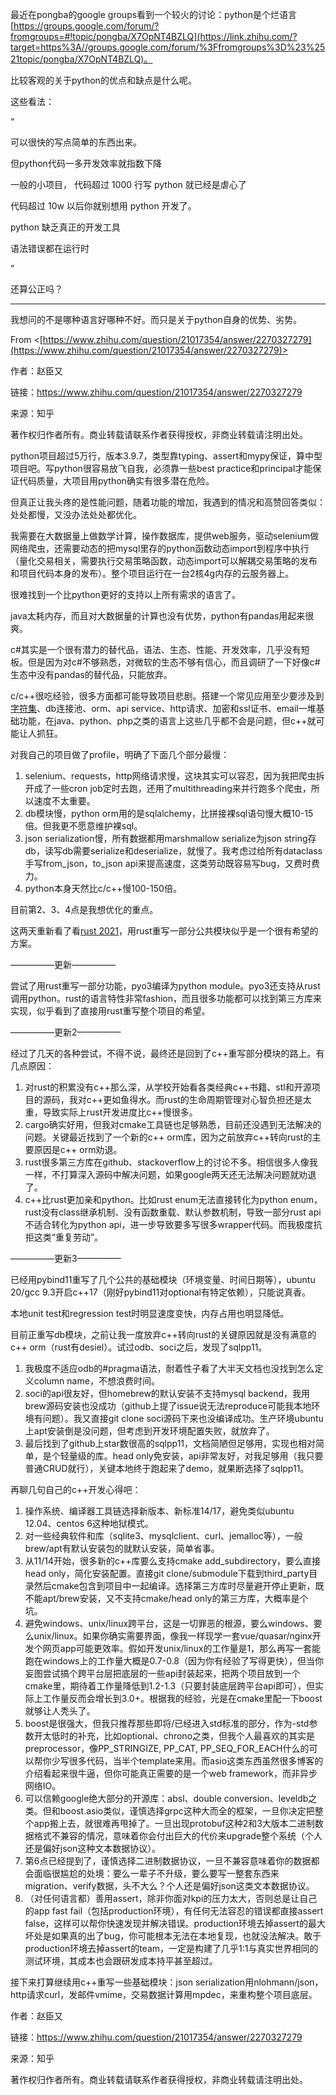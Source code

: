 最近在pongba的google groups看到一个较火的讨论：python是个烂语言[https://groups.google.com/forum/?fromgroups=#!topic/pongba/X7OpNT4BZLQ](https://link.zhihu.com/?target=https%3A//groups.google.com/forum/%3Ffromgroups%3D%23%2521topic/pongba/X7OpNT4BZLQ)。

比较客观的关于python的优点和缺点是什么呢。

这些看法：

“

可以很快的写点简单的东西出来。

但python代码一多开发效率就指数下降

一般的小项目， 代码超过 1000 行写 python 就已经是虐心了

代码超过 10w 以后你就别想用 python 开发了。

python 缺乏真正的开发工具

语法错误都在运行时

”

还算公正吗？

--------------------------------------------

我想问的不是哪种语言好哪种不好。而只是关于python自身的优势、劣势。

From <[https://www.zhihu.com/question/21017354/answer/2270327279](https://www.zhihu.com/question/21017354/answer/2270327279)>

作者：赵臣又

链接：https://www.zhihu.com/question/21017354/answer/2270327279

来源：知乎

著作权归作者所有。商业转载请联系作者获得授权，非商业转载请注明出处。

python项目超过5万行，版本3.9.7，类型靠typing、assert和mypy保证，算中型项目吧。写python很容易放飞自我，必须靠一些best practice和principal才能保证代码质量，大项目用python确实有很多潜在危险。

但真正让我头疼的是性能问题，随着功能的增加，我遇到的情况和高赞回答类似：处处都慢，又没办法处处都优化。

我需要在大数据量上做数学计算，操作数据库，提供web服务，驱动selenium做网络爬虫，还需要动态的把mysql里存的python函数动态import到程序中执行（量化交易相关，需要执行交易策略函数，动态import可以解耦交易策略的发布和项目代码本身的发布）。整个项目运行在一台2核4g内存的云服务器上。

很难找到一个比python更好的支持以上所有需求的语言了。

java太耗内存，而且对大数据量的计算也没有优势，python有pandas用起来很爽。

c#其实是一个很有潜力的替代品，语法、生态、性能、开发效率，几乎没有短板。但是因为对c#不够熟悉，对微软的生态不够有信心，而且调研了一下好像c#生态中没有pandas的替代品，只能放弃。

c/c++很吃经验，很多方面都可能导致项目悲剧。搭建一个常见应用至少要涉及到[字符集](https://www.zhihu.com/search?q=%E5%AD%97%E7%AC%A6%E9%9B%86&search_source=Entity&hybrid_search_source=Entity&hybrid_search_extra=%7B%22sourceType%22%3A%22answer%22%2C%22sourceId%22%3A2270327279%7D)、db连接池、orm、api service、http请求、加密和ssl证书、email一堆基础功能，在java、python、php之类的语言上这些几乎都不会是问题，但c++就可能让人抓狂。

对我自己的项目做了profile，明确了下面几个部分最慢：

1.  selenium、requests，http网络请求慢，这块其实可以容忍，因为我把爬虫拆开成了一些cron job定时去跑，还用了multithreading来并行跑多个爬虫，所以速度不太重要。
2.  db模块慢，python orm用的是sqlalchemy，比拼接裸sql语句慢大概10-15倍。但我更不愿意维护裸sql。
3.  json serialization慢，所有数据都用marshmallow serialize为json string存db，读写db需要serialize和deserialize，就慢了。我考虑过给所有dataclass手写from_json，to_json api来提高速度，这类劳动既容易写bug，又费时费力。
4.  python本身天然比c/c++慢100-150倍。

目前第2、3、4点是我想优化的重点。

这两天重新看了看[rust 2021](https://www.zhihu.com/search?q=rust+2021&search_source=Entity&hybrid_search_source=Entity&hybrid_search_extra=%7B%22sourceType%22%3A%22answer%22%2C%22sourceId%22%3A2270327279%7D)，用rust重写一部分公共模块似乎是一个很有希望的方案。

—————更新—————

尝试了用rust重写一部分功能，pyo3编译为python module。pyo3还支持从rust调用python。rust的语言特性非常fashion，而且很多功能都可以找到第三方库来实现，似乎看到了直接用rust重写整个项目的希望。

—————更新2—————

经过了几天的各种尝试，不得不说，最终还是回到了c++重写部分模块的路上。有几点原因：

1.  对rust的积累没有c++那么深，从学校开始看各类经典c++书籍、stl和开源项目的源码，我对c++更如鱼得水。而rust的生命周期管理对心智负担还是太重，导致实际上rust开发进度比c++慢很多。
2.  cargo确实好用，但我对cmake工具链也足够熟悉，目前还没遇到无法解决的问题。关键最近找到了一个新的c++ orm库，因为之前放弃c++转向rust的主要原因是c++ orm劝退。
3.  rust很多第三方库在github、stackoverflow上的讨论不多。相信很多人像我一样，不打算深入源码中解决问题，如果google两天还无法解决问题就劝退了。
4.  c++比rust更加亲和python。比如rust enum无法直接转化为python enum，rust没有class继承机制、没有函数重载、默认参数机制，导致一部分rust api不适合转化为python api，进一步导致要多写很多wrapper代码。而我极度抗拒这类“重复劳动”。

—————更新3—————

已经用pybind11重写了几个公共的基础模块（环境变量、时间日期等），ubuntu 20/gcc 9.3开启c++17（刚好pybind11对optional有特定依赖），只能说真香。

本地unit test和regression test时明显速度变快，内存占用也明显降低。

目前正重写db模块，之前让我一度放弃c++转向rust的关键原因就是没有满意的c++ orm（rust有desiel）。试过odb、soci之后，发现了sqlpp11。

1.  我极度不适应odb的#pragma语法，耐着性子看了大半天文档也没找到怎么定义column name，不想浪费时间。
2.  soci的api很友好，但homebrew的默认安装不支持mysql backend，我用brew源码安装也没成功（github上提了issue说无法reproduce可能我本地环境有问题）。我又直接git clone soci源码下来也没编译成功。生产环境ubuntu上apt安装倒是没问题，但考虑到开发环境配置失败，就放弃了。
3.  最后找到了github上star数很高的sqlpp11，文档简陋但足够用，实现也相对简单，是个轻量级的库。head only免安装，api非常友好，对我足够用（我只要普通CRUD就行），关键本地终于跑起来了demo，就果断选择了sqlpp11。

再聊几句自己的c++开发心得吧：

1.  操作系统、编译器工具链选择新版本、新标准14/17，避免类似ubuntu 12.04、centos 6这种地狱模式。
2.  对一些经典软件和库（sqlite3、mysqlclient、curl、jemalloc等），一般brew/apt有默认安装包的就默认安装，简单省事。
3.  从11/14开始，很多新的c++库要么支持cmake add_subdirectory，要么直接head only，简化安装配置。直接git clone/submodule下载到third_party目录然后cmake包含到项目中一起编译。选择第三方库时尽量避开停止更新，既不能apt/brew安装，又不支持cmake/head only的第三方库，大概率是个坑。
4.  避免windows、unix/linux跨平台，这是一切罪恶的根源，要么windows、要么unix/linux。如果你确实需要界面，像我一样现学一套vue/quasar/nginx开发个网页app可能更效率。假如开发unix/linux的工作量是1，那么再写一套能跑在windows上的工作量大概是0.7-0.8（因为你有经验了写得更快），但当你妄图尝试搞个跨平台层把底层的一些api封装起来，把两个项目放到一个cmake里，期待着工作量降低到1.2-1.3（只要封装底层跨平台api即可），但实际上工作量反而会增长到3.0+。根据我的经验，光是在cmake里配一下boost就够让人秃头了。
5.  boost是很强大，但我只推荐那些即将/已经进入std标准的部分，作为-std参数开太低时的补充，比如optional、chrono之类，但我个人最喜欢的其实是preprocessor，像PP_STRINGIZE, PP_CAT, PP_SEQ_FOR_EACH什么的可以帮你少写很多代码，当半个template来用。而asio这类东西虽然很多博客的介绍看起来很牛逼，但你可能真正需要的是一个web framework，而非异步网络IO。
6.  可以信赖google绝大部分的开源库：absl、double conversion、leveldb之类。但和boost.asio类似，谨慎选择grpc这种大而全的框架，一旦你决定把整个app搬上去，就很难再甩掉了。一旦出现protobuf这种2和3大版本二进制数据格式不兼容的情况，意味着你会付出巨大的代价来upgrade整个系统（个人还是偏好json这种文本数据协议）。
7.  第6点已经提到了，谨慎选择二进制数据协议，一旦不兼容意味着你的数据都会面临很尴尬的处境：要么一辈子不升级，要么要写一整套东西来migration、verify数据，头不大么？个人还是偏好json这类文本数据协议。
8.  （对任何语言都）善用assert，除非你面对kpi的压力太大，否则总是让自己的app fast fail（包括production环境），有任何无法容忍的错误都直接assert false，这样可以帮你快速发现并解决错误。production环境去掉assert的最大坏处是如果真的出了bug，你可能根本无法在本地复现，也就没法解决。敢于production环境去掉assert的team，一定是构建了几乎1:1与真实世界相同的测试环境，其成本也会跟研发成本持平甚至超过。

接下来打算继续用c++重写一些基础模块：json serialization用nlohmann/json，http请求curl，发邮件vmime，交易数据计算用mpdec，来重构整个项目底层。

作者：赵臣又

链接：https://www.zhihu.com/question/21017354/answer/2270327279

来源：知乎

著作权归作者所有。商业转载请联系作者获得授权，非商业转载请注明出处。